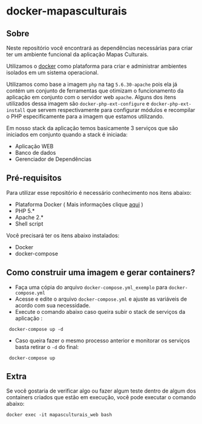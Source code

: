 # docker-mapasculturais



## Sobre

Neste repositório você encontrará as dependências necessárias para criar ter um ambiente funcional da aplicação Mapas Culturais.

Utilizamos o [docker](https://www.docker.com) como plataforma para criar e administrar ambientes isolados em um sistema operacional.

Utilizamos como base a imagem ```php``` na tag ```5.6.30-apache``` pois ela já contém um conjunto de ferramentas que otimizam o funcionamento da aplicação em conjunto com o servidor web ```apache```. Alguns dos itens utilizados dessa imagem são ```docker-php-ext-configure``` e ```docker-php-ext-install``` que servem respectivamente para configurar módulos e recompilar o PHP especificamente para a imagem que estamos utilizando.

Em nosso stack da aplicação temos basicamente 3 serviços que são iniciados em conjunto quando a stack é iniciada:
* Aplicação WEB
* Banco de dados
* Gerenciador de Dependências

## Pré-requisitos

Para utilizar esse repositório é necessário conhecimento nos itens abaixo:
* Plataforma Docker ( Mais informações clique [aqui](http://pt.slideshare.net/vinnyfs89/docker-essa-baleia-vai-te-conquistar?qid=aed7b752-f313-4515-badd-f3bf811c8a35&v=&b=&from_search=1) )
* PHP 5.*
* Apache 2.*
* Shell script

Você precisará ter os itens abaixo instalados:
* Docker
* docker-compose

## Como construir uma imagem e gerar containers?

 * Faça uma cópia do arquivo ```docker-compose.yml_exemplo``` para ```docker-compose.yml``` 
 * Acesse e edite o arquivo ```docker-compose.yml``` e ajuste as variáveis de acordo com sua necessidade.
 * Execute o comando abaixo caso queira subir o stack de serviços da aplicação :

```
 docker-compose up -d
```

 * Caso queira fazer o mesmo processo anterior e monitorar os serviços basta retirar o ```-d``` do final:

```
 docker-compose up
```

## Extra

Se você gostaria de verificar algo ou fazer algum teste dentro de algum dos containers criados que estão em execução, você pode executar o comando abaixo:

```
docker exec -it mapasculturais_web bash
```